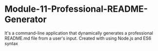 # Module-11-Professional-README-Generator
It's a command-line application that dynamically generates a professional README.md file from a user's input. Created with using Node.js and ES6 syntax

